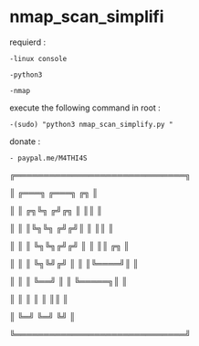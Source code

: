 # nmap_scan_simplifi

requierd :

    -linux console
    
    -python3
    
    -nmap
    
execute the following command in root :

    -(sudo) "python3 nmap_scan_simplify.py "

donate : 

    - paypal.me/M4THI4S

╔══════════════════════════════╗

║  ╔═══╗      ╔═══╗  ╔╗        ║

║  ║ ╔╗╚╗    ╔╝╔╗ ║  ║║        ║

║  ║ ║╚╗╚╗  ╔╝╔╝║ ║  ║║        ║

║  ║ ║ ╚╗╚╗╔╝╔╝ ║ ║  ║║    ╔╗  ║

║  ║ ║  ╚╗╚╝╔╝  ║ ║  ║╚════╝║  ║

║  ║ ║   ╚══╝   ║ ║  ╚═════╗║  ║

║  ║ ║          ║ ║        ║║  ║

║  ╚═╝          ╚═╝        ╚╝  ║

╚══════════════════════════════╝

